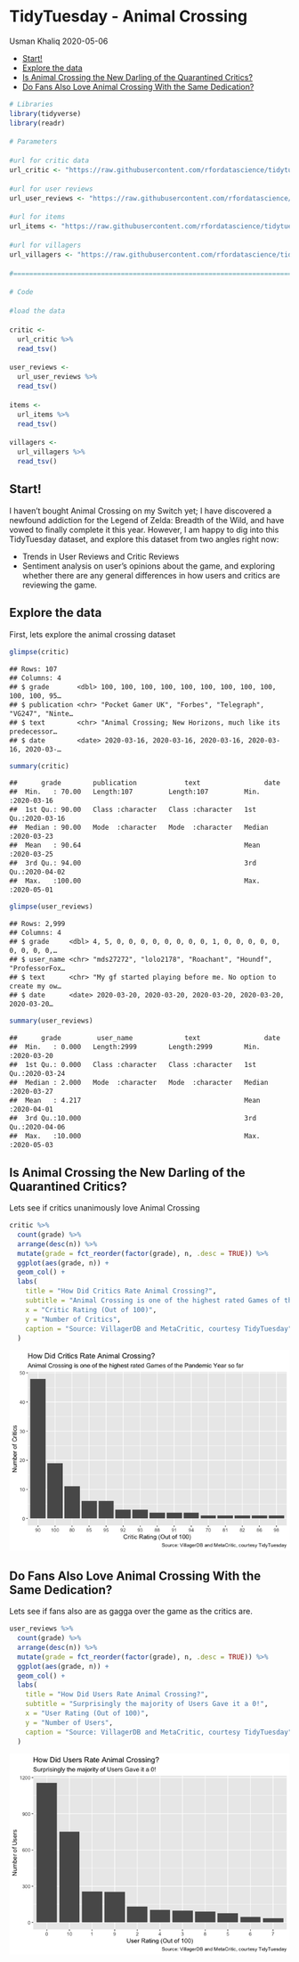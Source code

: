 TidyTuesday - Animal Crossing
================
Usman Khaliq
2020-05-06

  - [Start\!](#start)
  - [Explore the data](#explore-the-data)
  - [Is Animal Crossing the New Darling of the Quarantined
    Critics?](#is-animal-crossing-the-new-darling-of-the-quarantined-critics)
  - [Do Fans Also Love Animal Crossing With the Same
    Dedication?](#do-fans-also-love-animal-crossing-with-the-same-dedication)

``` r
# Libraries
library(tidyverse)
library(readr)

# Parameters

#url for critic data
url_critic <- "https://raw.githubusercontent.com/rfordatascience/tidytuesday/master/data/2020/2020-05-05/critic.tsv"

#url for user reviews
url_user_reviews <- "https://raw.githubusercontent.com/rfordatascience/tidytuesday/master/data/2020/2020-05-05/user_reviews.tsv"

#url for items 
url_items <- "https://raw.githubusercontent.com/rfordatascience/tidytuesday/master/data/2020/2020-05-05/items.csv"

#url for villagers
url_villagers <- "https://raw.githubusercontent.com/rfordatascience/tidytuesday/master/data/2020/2020-05-05/villagers.csv"

#===============================================================================

# Code 

#load the data

critic <- 
  url_critic %>% 
  read_tsv()

user_reviews <-
  url_user_reviews %>% 
  read_tsv()

items <-
  url_items %>% 
  read_tsv()

villagers <-
  url_villagers %>% 
  read_tsv()
```

## Start\!

I haven’t bought Animal Crossing on my Switch yet; I have discovered a
newfound addiction for the Legend of Zelda: Breadth of the Wild, and
have vowed to finally complete it this year. However, I am happy to dig
into this TidyTuesday dataset, and explore this dataset from two angles
right now:

  - Trends in User Reviews and Critic Reviews
  - Sentiment analysis on user’s opinions about the game, and exploring
    whether there are any general differences in how users and critics
    are reviewing the game.

## Explore the data

First, lets explore the animal crossing dataset

``` r
glimpse(critic)
```

    ## Rows: 107
    ## Columns: 4
    ## $ grade       <dbl> 100, 100, 100, 100, 100, 100, 100, 100, 100, 100, 100, 95…
    ## $ publication <chr> "Pocket Gamer UK", "Forbes", "Telegraph", "VG247", "Ninte…
    ## $ text        <chr> "Animal Crossing; New Horizons, much like its predecessor…
    ## $ date        <date> 2020-03-16, 2020-03-16, 2020-03-16, 2020-03-16, 2020-03-…

``` r
summary(critic)
```

    ##      grade        publication            text                date           
    ##  Min.   : 70.00   Length:107         Length:107         Min.   :2020-03-16  
    ##  1st Qu.: 90.00   Class :character   Class :character   1st Qu.:2020-03-16  
    ##  Median : 90.00   Mode  :character   Mode  :character   Median :2020-03-23  
    ##  Mean   : 90.64                                         Mean   :2020-03-25  
    ##  3rd Qu.: 94.00                                         3rd Qu.:2020-04-02  
    ##  Max.   :100.00                                         Max.   :2020-05-01

``` r
glimpse(user_reviews)
```

    ## Rows: 2,999
    ## Columns: 4
    ## $ grade     <dbl> 4, 5, 0, 0, 0, 0, 0, 0, 0, 0, 1, 0, 0, 0, 0, 0, 0, 0, 0, 0,…
    ## $ user_name <chr> "mds27272", "lolo2178", "Roachant", "Houndf", "ProfessorFox…
    ## $ text      <chr> "My gf started playing before me. No option to create my ow…
    ## $ date      <date> 2020-03-20, 2020-03-20, 2020-03-20, 2020-03-20, 2020-03-20…

``` r
summary(user_reviews)
```

    ##      grade         user_name             text                date           
    ##  Min.   : 0.000   Length:2999        Length:2999        Min.   :2020-03-20  
    ##  1st Qu.: 0.000   Class :character   Class :character   1st Qu.:2020-03-24  
    ##  Median : 2.000   Mode  :character   Mode  :character   Median :2020-03-27  
    ##  Mean   : 4.217                                         Mean   :2020-04-01  
    ##  3rd Qu.:10.000                                         3rd Qu.:2020-04-06  
    ##  Max.   :10.000                                         Max.   :2020-05-03

## Is Animal Crossing the New Darling of the Quarantined Critics?

Lets see if critics unanimously love Animal Crossing

``` r
critic %>%
  count(grade) %>% 
  arrange(desc(n)) %>% 
  mutate(grade = fct_reorder(factor(grade), n, .desc = TRUE)) %>% 
  ggplot(aes(grade, n)) +
  geom_col() +
  labs(
    title = "How Did Critics Rate Animal Crossing?",
    subtitle = "Animal Crossing is one of the highest rated Games of the Pandemic Year so far",
    x = "Critic Rating (Out of 100)",
    y = "Number of Critics",
    caption = "Source: VillagerDB and MetaCritic, courtesy TidyTuesday"
  )
```

![](animal_crossing_files/figure-gfm/unnamed-chunk-4-1.png)<!-- -->

## Do Fans Also Love Animal Crossing With the Same Dedication?

Lets see if fans also are as gagga over the game as the critics are.

``` r
user_reviews %>%
  count(grade) %>% 
  arrange(desc(n)) %>% 
  mutate(grade = fct_reorder(factor(grade), n, .desc = TRUE)) %>% 
  ggplot(aes(grade, n)) +
  geom_col() +
  labs(
    title = "How Did Users Rate Animal Crossing?",
    subtitle = "Surprisingly the majority of Users Gave it a 0!",
    x = "User Rating (Out of 100)",
    y = "Number of Users",
    caption = "Source: VillagerDB and MetaCritic, courtesy TidyTuesday"
  )
```

![](animal_crossing_files/figure-gfm/unnamed-chunk-5-1.png)<!-- -->
